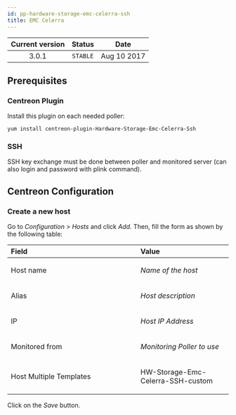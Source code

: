 ```yaml
---
id: pp-hardware-storage-emc-celerra-ssh
title: EMC Celerra
---
```


| Current version | Status | Date |
| :-: | :-: | :-: |
| 3.0.1 | `STABLE` | Aug 10 2017 |

##  Prerequisites
### Centreon Plugin
Install this plugin on each needed poller:

    yum install centreon-plugin-Hardware-Storage-Emc-Celerra-Ssh

### SSH
SSH key exchange must be done between poller and monitored server (can also login and password with plink command).

## Centreon Configuration
### Create a new host
Go to *Configuration &gt; Hosts* and click *Add*. Then, fill the form as
shown by the following table:

<table>
<colgroup>
<col width="58%" />
<col width="41%" />
</colgroup>
<thead>
<tr class="header">
<th align="left">Field</th>
<th align="left">Value</th>
</tr>
</thead>
<tbody>
<tr class="odd">
<td align="left"><p>Host name</p></td>
<td align="left"><p><em>Name of the host</em></p></td>
</tr>
<tr class="even">
<td align="left"><p>Alias</p></td>
<td align="left"><p><em>Host description</em></p></td>
</tr>
<tr class="odd">
<td align="left"><p>IP</p></td>
<td align="left"><p><em>Host IP Address</em></p></td>
</tr>
<tr class="even">
<td align="left"><p>Monitored from</p></td>
<td align="left"><p><em>Monitoring Poller to use</em></p></td>
</tr>
<tr class="odd">
<td align="left"><p>Host Multiple Templates</p></td>
<td align="left"><p>HW-Storage-Emc-Celerra-SSH-custom</p></td>
</tr>
</tbody>
</table>

Click on the *Save* button.

